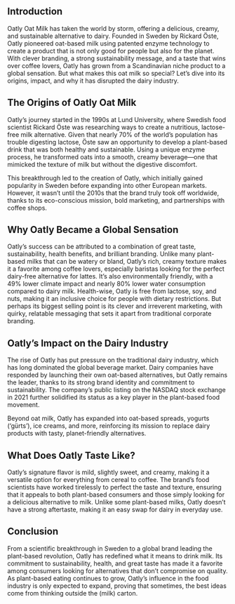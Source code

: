 
## Introduction
Oatly Oat Milk has taken the world by storm, offering a delicious, creamy, and sustainable alternative to dairy. Founded in Sweden by Rickard Öste, Oatly pioneered oat-based milk using patented enzyme technology to create a product that is not only good for people but also for the planet. With clever branding, a strong sustainability message, and a taste that wins over coffee lovers, Oatly has grown from a Scandinavian niche product to a global sensation. But what makes this oat milk so special? Let’s dive into its origins, impact, and why it has disrupted the dairy industry.

## The Origins of Oatly Oat Milk
Oatly’s journey started in the 1990s at Lund University, where Swedish food scientist Rickard Öste was researching ways to create a nutritious, lactose-free milk alternative. Given that nearly 70% of the world’s population has trouble digesting lactose, Öste saw an opportunity to develop a plant-based drink that was both healthy and sustainable. Using a unique enzyme process, he transformed oats into a smooth, creamy beverage—one that mimicked the texture of milk but without the digestive discomfort.

This breakthrough led to the creation of Oatly, which initially gained popularity in Sweden before expanding into other European markets. However, it wasn’t until the 2010s that the brand truly took off worldwide, thanks to its eco-conscious mission, bold marketing, and partnerships with coffee shops.

## Why Oatly Became a Global Sensation
Oatly’s success can be attributed to a combination of great taste, sustainability, health benefits, and brilliant branding. Unlike many plant-based milks that can be watery or bland, Oatly’s rich, creamy texture makes it a favorite among coffee lovers, especially baristas looking for the perfect dairy-free alternative for lattes. It’s also environmentally friendly, with a 49% lower climate impact and nearly 80% lower water consumption compared to dairy milk. Health-wise, Oatly is free from lactose, soy, and nuts, making it an inclusive choice for people with dietary restrictions. But perhaps its biggest selling point is its clever and irreverent marketing, with quirky, relatable messaging that sets it apart from traditional corporate branding.

## Oatly’s Impact on the Dairy Industry
The rise of Oatly has put pressure on the traditional dairy industry, which has long dominated the global beverage market. Dairy companies have responded by launching their own oat-based alternatives, but Oatly remains the leader, thanks to its strong brand identity and commitment to sustainability. The company’s public listing on the NASDAQ stock exchange in 2021 further solidified its status as a key player in the plant-based food movement.

Beyond oat milk, Oatly has expanded into oat-based spreads, yogurts (‘gürts’), ice creams, and more, reinforcing its mission to replace dairy products with tasty, planet-friendly alternatives.  

## What Does Oatly Taste Like?
Oatly’s signature flavor is mild, slightly sweet, and creamy, making it a versatile option for everything from cereal to coffee. The brand’s food scientists have worked tirelessly to perfect the taste and texture, ensuring that it appeals to both plant-based consumers and those simply looking for a delicious alternative to milk. Unlike some plant-based milks, Oatly doesn’t have a strong aftertaste, making it an easy swap for dairy in everyday use.

## Conclusion
From a scientific breakthrough in Sweden to a global brand leading the plant-based revolution, Oatly has redefined what it means to drink milk. Its commitment to sustainability, health, and great taste has made it a favorite among consumers looking for alternatives that don’t compromise on quality. As plant-based eating continues to grow, Oatly’s influence in the food industry is only expected to expand, proving that sometimes, the best ideas come from thinking outside the (milk) carton.